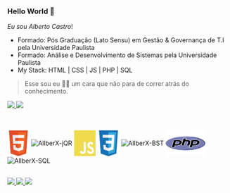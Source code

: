 ### **Hello World** 👋 
_Eu sou Alberto Castro_!

- Formado: Pós Graduação (Lato Sensu) em Gestão & Governança de T.I pela Universidade Paulista  
- Formado: Análise e Desenvolvimento de Sistemas pela Universidade Paulista  
- My Stack: HTML | CSS | JS | PHP | SQL  

> Esse sou eu 🙋‍♂️ um cara que não para de correr atrás do conhecimento.

<div>
  <a href="https://github.com/AllberX">
    <img height="120em" src="https://github-readme-stats.vercel.app/api?username=AllberX&show_icons=true&theme=chartreuse-dark&include_all_commits=true&count_private=true"/>
    <img height="120em" src="https://github-readme-stats.vercel.app/api/top-langs/?username=AllberX&layout=compact&langs_count=16&theme=chartreuse-dark"/>
  </a>
</div>

##

<div style="display: inline_block"><br>
  <img align="center" alt="AllberX-HTML" height="60" width="50" src="https://raw.githubusercontent.com/devicons/devicon/master/icons/html5/html5-original.svg">
  <img align="center" alt="AllberX-jQR" height="60" width="130" src="https://img.shields.io/badge/jQuery-0769AD?style=for-the-badge&logo=jquery&logoColor=white">
  <img align="center" alt="AllberX-Js" height="60" width="50" src="https://raw.githubusercontent.com/devicons/devicon/master/icons/javascript/javascript-plain.svg">
  <img align="center" alt="AllberX-CSS" height="60" width="50" src="https://raw.githubusercontent.com/devicons/devicon/master/icons/css3/css3-original.svg">
  <img align="center" alt="AllberX-BST" height="60" width="130" src="https://img.shields.io/badge/Bootstrap-563D7C?style=for-the-badge&logo=bootstrap&logoColor=white">
  <img align="center" alt="AllberX-PHP" height="60" width="90" src="https://raw.githubusercontent.com/devicons/devicon/master/icons/php/php-original.svg">
  <img align="center" alt="AllberX-SQL" height="60" width="130" src="https://img.shields.io/badge/MySQL-00000F?style=for-the-badge&logo=mysql&logoColor=white">
</div>

##

<div>
  <a href="https://www.youtube.com/channel/UCHQFhmUvPmasvEBKBTFUXuQ/videos" target="_blank">
    <img src="https://img.shields.io/badge/YouTube-FF0000?style=for-the-badge&logo=youtube&logoColor=white">
  </a>
  <a href="mailto:allber.analista@gmail.com">
    <img src="https://img.shields.io/badge/-Gmail-%23333?style=for-the-badge&logo=gmail&logoColor=white">
  </a>
  <a href="https://www.linkedin.com/in/albertocastrosilva/" target="_blank">
    <img src="https://img.shields.io/badge/-LinkedIn-%230077B5?style=for-the-badge&logo=linkedin&logoColor=white">
  </a>
</div>
